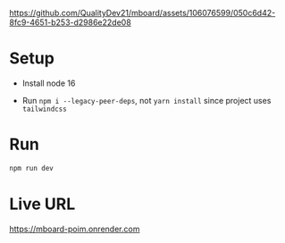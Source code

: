 
https://github.com/QualityDev21/mboard/assets/106076599/050c6d42-8fc9-4651-b253-d2986e22de08

# Setup

- Install node 16

- Run `npm i --legacy-peer-deps`, not `yarn install` since project uses `tailwindcss`

# Run

```sh
npm run dev
```
# Live URL

https://mboard-poim.onrender.com
